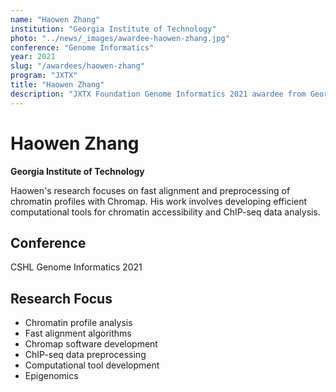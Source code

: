 ```yaml
---
name: "Haowen Zhang"
institution: "Georgia Institute of Technology"
photo: "../news/_images/awardee-haowen-zhang.jpg"
conference: "Genome Informatics"
year: 2021
slug: "/awardees/haowen-zhang"
program: "JXTX"
title: "Haowen Zhang"
description: "JXTX Foundation Genome Informatics 2021 awardee from Georgia Institute of Technology"
---
```


# Haowen Zhang

**Georgia Institute of Technology**

Haowen's research focuses on fast alignment and preprocessing of chromatin profiles with Chromap. His work involves developing efficient computational tools for chromatin accessibility and ChIP-seq data analysis.

## Conference
CSHL Genome Informatics 2021

## Research Focus
- Chromatin profile analysis
- Fast alignment algorithms
- Chromap software development
- ChIP-seq data preprocessing
- Computational tool development
- Epigenomics
